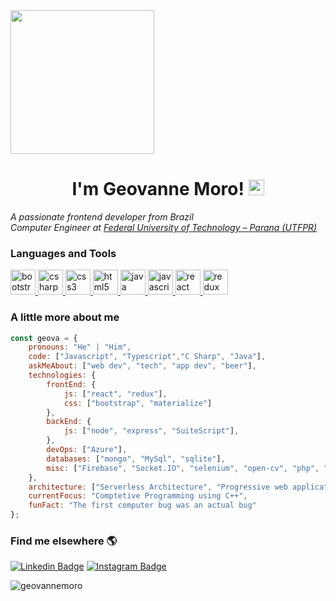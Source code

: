 <!--👋-->
<img style="textAlign: center; display:block; width: 230px" src="https://media.giphy.com/media/Nx0rz3jtxtEre/giphy.gif">

<h1 align="center">I'm Geovanne Moro! <img src="https://media.giphy.com/media/hvRJCLFzcasrR4ia7z/giphy.gif" width="25px"> </h1>
<p>
    <em>A passionate frontend developer from Brazil</em><br>
    <em>Computer Engineer at <a href="http://portal.utfpr.edu.br/">Federal University of Technology – Parana (UTFPR)</a></em>
</p>

### Languages and Tools
<p align="left"> <a href="https://getbootstrap.com" target="_blank"> <img src="https://devicons.github.io/devicon/devicon.git/icons/bootstrap/bootstrap-plain.svg" alt="bootstrap" width="40" height="40"/> </a> <a href="https://www.w3schools.com/cs/" target="_blank"> <img src="https://devicons.github.io/devicon/devicon.git/icons/csharp/csharp-original.svg" alt="csharp" width="40" height="40"/> </a> <a href="https://www.w3schools.com/css/" target="_blank"> <img src="https://devicons.github.io/devicon/devicon.git/icons/css3/css3-original-wordmark.svg" alt="css3" width="40" height="40"/> </a> <a href="https://www.w3.org/html/" target="_blank"> <img src="https://devicons.github.io/devicon/devicon.git/icons/html5/html5-original-wordmark.svg" alt="html5" width="40" height="40"/> </a> <a href="https://www.java.com" target="_blank"> <img src="https://devicons.github.io/devicon/devicon.git/icons/java/java-original-wordmark.svg" alt="java" width="40" height="40"/> </a> <a href="https://developer.mozilla.org/en-US/docs/Web/JavaScript" target="_blank"> <img src="https://devicons.github.io/devicon/devicon.git/icons/javascript/javascript-original.svg" alt="javascript" width="40" height="40"/> </a> <a href="https://reactjs.org/" target="_blank"> <img src="https://devicons.github.io/devicon/devicon.git/icons/react/react-original-wordmark.svg" alt="react" width="40" height="40"/> </a> <a href="https://redux.js.org" target="_blank"> <img src="https://devicons.github.io/devicon/devicon.git/icons/redux/redux-original.svg" alt="redux" width="40" height="40"/> </a> </p>

### A little more about me

```javascript
const geova = {
    pronouns: "He" | "Him",
    code: ["Javascript", "Typescript","C Sharp", "Java"],
    askMeAbout: ["web dev", "tech", "app dev", "beer"],
    technologies: {
        frontEnd: {
            js: ["react", "redux"],
            css: ["bootstrap", "materialize"]
        },
        backEnd: {
            js: ["node", "express", "SuiteScript"],
        },
        devOps: ["Azure"],
        databases: ["mongo", "MySql", "sqlite"],
        misc: ["Firebase", "Socket.IO", "selenium", "open-cv", "php", "SuiteApp"]
    },
    architecture: ["Serverless Architecture", "Progressive web applications", "Single page applications"],
    currentFocus: "Comptetive Programming using C++",
    funFact: "The first computer bug was an actual bug"
};
```
### Find me elsewhere 🌎

[![Linkedin Badge](https://img.shields.io/badge/-geovannemoro-blue?style=flat-square&logo=linkedin&logoColor=white&link=https://www.linkedin.com/in/geovannemoro/)](https://www.linkedin.com/in/geovannemoro/)
[![Instagram Badge](https://img.shields.io/badge/-geovannemoro-E4405F?style=flat-square&logo=instagram&logoColor=white&link=https://www.instagram.com/geovannemoro)](https://www.instagram.com/geovannemoro)

<p><img align="center" src="https://github-readme-stats.vercel.app/api/top-langs?username=geovannemoro&show_icons=true&locale=en&layout=compact" alt="geovannemoro" /></p>

<!--
**GeovanneMoro/geovannemoro** is a ✨ _special_ ✨ repository because its `README.md` (this file) appears on your GitHub profile.

Here are some ideas to get you started:

- 🔭 I’m currently working on ...
- 🌱 I’m currently learning ...
- 👯 I’m looking to collaborate on ...
- 🤔 I’m looking for help with ...
- 💬 Ask me about ...
- 📫 How to reach me: ...
- 😄 Pronouns: ...
- ⚡ Fun fact: ...
-->
